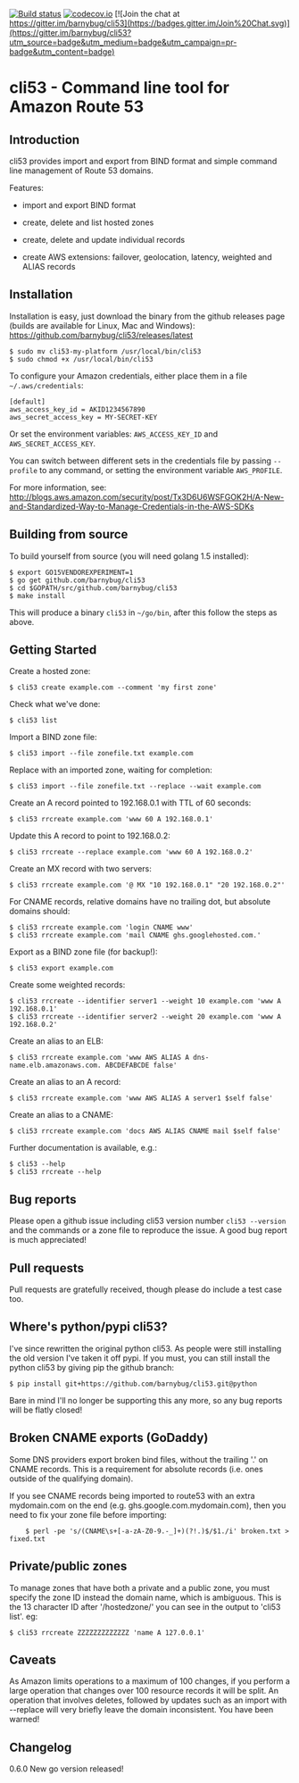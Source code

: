 [![Build status](https://secure.travis-ci.org/barnybug/cli53.png?branch=master)](https://secure.travis-ci.org/barnybug/cli53) [![codecov.io](http://codecov.io/github/barnybug/cli53/coverage.svg?branch=master)](http://codecov.io/github/barnybug/cli53?branch=master)
[![Join the chat at https://gitter.im/barnybug/cli53](https://badges.gitter.im/Join%20Chat.svg)](https://gitter.im/barnybug/cli53?utm_source=badge&utm_medium=badge&utm_campaign=pr-badge&utm_content=badge)

# cli53 - Command line tool for Amazon Route 53

## Introduction

cli53 provides import and export from BIND format and simple command line management of
Route 53 domains.

Features:

- import and export BIND format

- create, delete and list hosted zones

- create, delete and update individual records

- create AWS extensions: failover, geolocation, latency, weighted and ALIAS records

## Installation

Installation is easy, just download the binary from the github releases page (builds are available for Linux, Mac and Windows):
https://github.com/barnybug/cli53/releases/latest

    $ sudo mv cli53-my-platform /usr/local/bin/cli53
    $ sudo chmod +x /usr/local/bin/cli53

To configure your Amazon credentials, either place them in a file `~/.aws/credentials`:

	[default]
	aws_access_key_id = AKID1234567890
	aws_secret_access_key = MY-SECRET-KEY

Or set the environment variables: `AWS_ACCESS_KEY_ID` and `AWS_SECRET_ACCESS_KEY`.

You can switch between different sets in the credentials file by passing
`--profile` to any command, or setting the environment variable `AWS_PROFILE`.

For more information, see: http://blogs.aws.amazon.com/security/post/Tx3D6U6WSFGOK2H/A-New-and-Standardized-Way-to-Manage-Credentials-in-the-AWS-SDKs

## Building from source

To build yourself from source (you will need golang 1.5 installed):

    $ export GO15VENDOREXPERIMENT=1
    $ go get github.com/barnybug/cli53
    $ cd $GOPATH/src/github.com/barnybug/cli53
    $ make install

This will produce a binary `cli53` in `~/go/bin`, after this follow the steps as above.

## Getting Started

Create a hosted zone:

	$ cli53 create example.com --comment 'my first zone'

Check what we've done:

	$ cli53 list

Import a BIND zone file:

	$ cli53 import --file zonefile.txt example.com

Replace with an imported zone, waiting for completion:

	$ cli53 import --file zonefile.txt --replace --wait example.com

Create an A record pointed to 192.168.0.1 with TTL of 60 seconds:

	$ cli53 rrcreate example.com 'www 60 A 192.168.0.1'
   
Update this A record to point to 192.168.0.2:

	$ cli53 rrcreate --replace example.com 'www 60 A 192.168.0.2'

Create an MX record with two servers:

	$ cli53 rrcreate example.com '@ MX "10 192.168.0.1" "20 192.168.0.2"'

For CNAME records, relative domains have no trailing dot, but absolute domains should:

	$ cli53 rrcreate example.com 'login CNAME www'
	$ cli53 rrcreate example.com 'mail CNAME ghs.googlehosted.com.'

Export as a BIND zone file (for backup!):

	$ cli53 export example.com

Create some weighted records:

	$ cli53 rrcreate --identifier server1 --weight 10 example.com 'www A 192.168.0.1'
	$ cli53 rrcreate --identifier server2 --weight 20 example.com 'www A 192.168.0.2'

Create an alias to an ELB:

	$ cli53 rrcreate example.com 'www AWS ALIAS A dns-name.elb.amazonaws.com. ABCDEFABCDE false'

Create an alias to an A record:

	$ cli53 rrcreate example.com 'www AWS ALIAS A server1 $self false'

Create an alias to a CNAME:

	$ cli53 rrcreate example.com 'docs AWS ALIAS CNAME mail $self false'

Further documentation is available, e.g.:

	$ cli53 --help
	$ cli53 rrcreate --help

## Bug reports

Please open a github issue including cli53 version number `cli53 --version`
and the commands or a zone file to reproduce the issue. A good bug report is
much appreciated!

## Pull requests

Pull requests are gratefully received, though please do include a test case
too.

## Where's python/pypi cli53?

I've since rewritten the original python cli53. As people were still
installing the old version I've taken it off pypi. If you must, you can still
install the python cli53 by giving pip the github branch:

	$ pip install git+https://github.com/barnybug/cli53.git@python

Bare in mind I'll no longer be supporting this any more, so any bug reports
will be flatly closed!

## Broken CNAME exports (GoDaddy)

Some DNS providers export broken bind files, without the trailing '.'
on CNAME records. This is a requirement for absolute records
(i.e. ones outside of the qualifying domain).

If you see CNAME records being imported to route53 with an extra
mydomain.com on the end (e.g. ghs.google.com.mydomain.com), then you
need to fix your zone file before importing:

        $ perl -pe 's/(CNAME\s+[-a-zA-Z0-9.-_]+)(?!.)$/$1./i' broken.txt > fixed.txt

## Private/public zones

To manage zones that have both a private and a public zone, you must specify the
zone ID instead the domain name, which is ambiguous. This is the 13 character ID
after '/hostedzone/' you can see in the output to 'cli53 list'. eg:

    $ cli53 rrcreate ZZZZZZZZZZZZZ 'name A 127.0.0.1'

## Caveats

As Amazon limits operations to a maximum of 100 changes, if you
perform a large operation that changes over 100 resource records it
will be split. An operation that involves deletes, followed by updates
such as an import with --replace will very briefly leave the domain
inconsistent. You have been warned!

## Changelog

0.6.0 New go version released!
